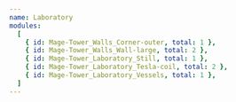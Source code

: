 ```yaml
---
name: Laboratory
modules:
  [
    { id: Mage-Tower_Walls_Corner-outer, total: 1 },
    { id: Mage-Tower_Walls_Wall-large, total: 2 },
    { id: Mage-Tower_Laboratory_Still, total: 1 },
    { id: Mage-Tower_Laboratory_Tesla-coil, total: 2 },
    { id: Mage-Tower_Laboratory_Vessels, total: 1 },
  ]
---
```

